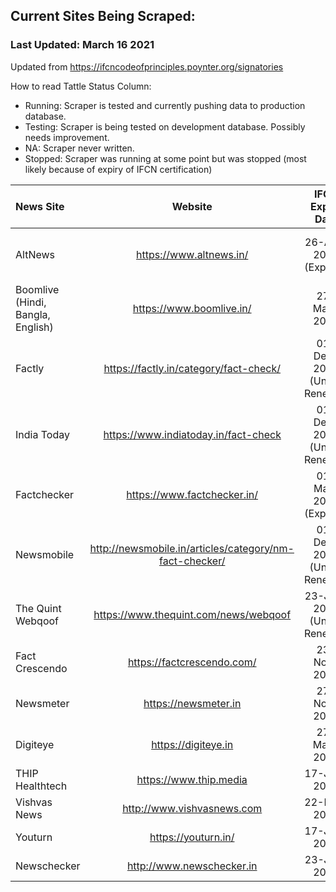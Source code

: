 ## Current Sites Being Scraped:

### Last Updated: March 16 2021

Updated from https://ifcncodeofprinciples.poynter.org/signatories

How to read Tattle Status Column: 

* Running: Scraper is tested and currently pushing data to production database.
* Testing: Scraper is being tested on development database. Possibly needs improvement. 
* NA: Scraper never written. 
* Stopped: Scraper was running at some point but was stopped (most likely because of expiry of IFCN certification)


 News Site              | Website                         | IFCN Expiry Date    |License Terms     | Tattle Status   |
| :-------------------- | :----------------------------:  | :-----------------: |:----------------:| :--------------:|
|  AltNews                          | https://www.altnews.in/                | 26-Apr-2020 (Expired) | Attribution 3.0 Unported (CC BY 3.0)| Stopped |
| Boomlive (Hindi, Bangla, English) | https://www.boomlive.in/               | 27-May-2021   |   Unclear |  Running |
|  Factly                           | https://factly.in/category/fact-check/ | 01-Dec-2020 (Under Renewal)  | CC Attribution 4.0 International License|  Running |
|  India Today                      | https://www.indiatoday.in/fact-check   | 01-Dec-2020 (Under Renewal)   | Unclear  |   Running |
|  Factchecker                      | https://www.factchecker.in/            | 01-Mar-2020 (Expired) | Unclear  |   Stopped |
|  Newsmobile                       | http://newsmobile.in/articles/category/nm-fact-checker/  | 01-Dec-2020 (Under Renewal) | Unclear  |   Running |
|  The Quint Webqoof                | https://www.thequint.com/news/webqoof  | 23-Jan-2021 (Under Renewal)| Unclear  |   Testing |
|  Fact Crescendo                   | https://factcrescendo.com/             | 23-Nov-2021     |          | NA      |
|  Newsmeter                        | https://newsmeter.in                   | 27-Nov-2021     |          | Running |
|  Digiteye                         | https://digiteye.in                    | 27-May-2021     |          | Running |
|  THIP Healthtech                  | https://www.thip.media                 | 17-Jun-2021     |          | NA      | 
|  Vishvas News                     | http://www.vishvasnews.com             | 22-Feb-2021     |          | Testing |  
|  Youturn                          | https://youturn.in/                    | 17-Jun-2021     |          | NA      |
|  Newschecker                      | http://www.newschecker.in              | 23-Jan-2020     |          | Testing |

